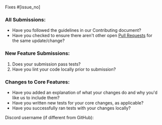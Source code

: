 <!-- ⚠⚠ Do not delete this pull request template! ⚠⚠ -->
<!-- Pull requests that do not follow this template are likely to be ignored. -->

Fixes #[issue_no]
### All Submissions:

* Have you followed the guidelines in our Contributing document?
* Have you checked to ensure there aren't other open [Pull Requests](../../../pulls) for the same update/change?

<!-- You can erase any parts of this template not applicable to your Pull Request. -->

### New Feature Submissions:

1. Does your submission pass tests?
2. Have you lint your code locally prior to submission?

### Changes to Core Features:

* Have you added an explanation of what your changes do and why you'd like us to include them?
* Have you written new tests for your core changes, as applicable?
* Have you successfully ran tests with your changes locally?

<!-- You may optionally provide your discord username, so that we may contact you directly about the issue. -->
Discord username (if different from GitHub):